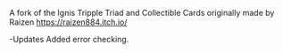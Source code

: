 A fork of the Ignis Tripple Triad and Collectible Cards originally made by Raizen https://raizen884.itch.io/

-Updates
Added error checking.
